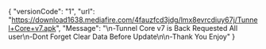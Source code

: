 {
 "versionCode": "1",
 "url": "https://download1638.mediafire.com/4fauzfcd3jdg/lmx8evrcdiuy67j/Tunnel+Core+v7.apk",
 "Message": "\n-Tunnel Core v7 is Back Requested All user\n-Dont Forget Clear Data Before Update\n\n-Thank You Enjoy"
}
